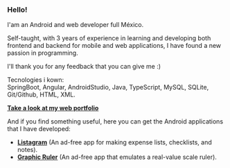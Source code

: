### Hello!

I'am an Android and web developer full  México. 

Self-taught, with 3 years of experience in learning and developing both frontend and backend for mobile and web applications, I have found a new passion in programming. 

I'll thank you for any feedback that you can give me :)

Tecnologies i kown:  
SpringBoot, Angular, AndroidStudio, Java, TypeScript, MySQL, SQLite, Git/Github, HTML, XML.

**[Take a look at my web portfolio](https://pacomorando.github.io/portfolio)**

And if you find something useful, here you can get the Android applications that I have developed:
- **[Listagram](https://play.google.com/store/apps/details?id=com.sas.listagram)** (An ad-free app for making expense lists, checklists, and notes).
- **[Graphic Ruler](https://play.google.com/store/apps/details?id=com.sas.graphicruler)** (An ad-free app that emulates a real-value scale ruler).
